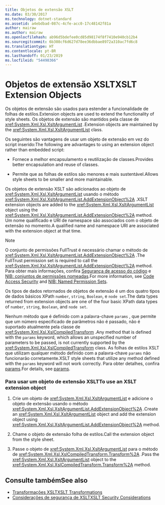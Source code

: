 ```yaml
---
title: Objetos de extensão XSLT
ms.date: 03/30/2017
ms.technology: dotnet-standard
ms.assetid: a4ebdbad-087c-4cfe-acc0-17c48142f81a
author: mairaw
ms.author: mairaw
ms.openlocfilehash: ab96d5bdefee0cd85d98174f8f7410e940cb12b4
ms.sourcegitcommit: 6b308cf6d627d78ee36dbbae8972a310ac7fd6c8
ms.translationtype: HT
ms.contentlocale: pt-BR
ms.lasthandoff: 01/23/2019
ms.locfileid: "54498366"
---
```

# <a name="xslt-extension-objects"></a><span data-ttu-id="cba6f-102">Objetos de extensão XSLT</span><span class="sxs-lookup"><span data-stu-id="cba6f-102">XSLT Extension Objects</span></span>
<span data-ttu-id="cba6f-103">Os objetos de extensão são usados para estender a funcionalidade de folhas de estilos.</span><span class="sxs-lookup"><span data-stu-id="cba6f-103">Extension objects are used to extend the functionality of style sheets.</span></span> <span data-ttu-id="cba6f-104">Os objetos de extensão são mantidos pela classe de <xref:System.Xml.Xsl.XsltArgumentList> .</span><span class="sxs-lookup"><span data-stu-id="cba6f-104">Extension objects are maintained by the <xref:System.Xml.Xsl.XsltArgumentList> class.</span></span>  
  
 <span data-ttu-id="cba6f-105">Os seguintes são vantagens de usar um objeto de extensão em vez do script inserido:</span><span class="sxs-lookup"><span data-stu-id="cba6f-105">The following are advantages to using an extension object rather than embedded script:</span></span>  
  
-   <span data-ttu-id="cba6f-106">Fornece a melhor encapsulamento e reutilização de classes.</span><span class="sxs-lookup"><span data-stu-id="cba6f-106">Provides better encapsulation and reuse of classes.</span></span>  
  
-   <span data-ttu-id="cba6f-107">Permite que as folhas de estilos são menores e mais sustentável.</span><span class="sxs-lookup"><span data-stu-id="cba6f-107">Allows style sheets to be smaller and more maintainable.</span></span>  
  
 <span data-ttu-id="cba6f-108">Os objetos de extensão XSLT são adicionados ao objeto de <xref:System.Xml.Xsl.XsltArgumentList> usando o método <xref:System.Xml.Xsl.XsltArgumentList.AddExtensionObject%2A> .</span><span class="sxs-lookup"><span data-stu-id="cba6f-108">XSLT extension objects are added to the <xref:System.Xml.Xsl.XsltArgumentList> object using the <xref:System.Xml.Xsl.XsltArgumentList.AddExtensionObject%2A> method.</span></span> <span data-ttu-id="cba6f-109">Um nome qualificado e URI de namespace são associados com o objeto de extensão no momento.</span><span class="sxs-lookup"><span data-stu-id="cba6f-109">A qualified name and namespace URI are associated with the extension object at that time.</span></span>  
  
> [!NOTE]
>  <span data-ttu-id="cba6f-110">O conjunto de permissões FullTrust é necessário chamar o método de <xref:System.Xml.Xsl.XsltArgumentList.AddExtensionObject%2A> .</span><span class="sxs-lookup"><span data-stu-id="cba6f-110">The FullTrust permission set is required to call the <xref:System.Xml.Xsl.XsltArgumentList.AddExtensionObject%2A> method.</span></span> <span data-ttu-id="cba6f-111">Para obter mais informações, confira [Segurança de acesso do código](../../../../docs/framework/misc/code-access-security.md) e [NIB: conjuntos de permissões nomeadas](https://msdn.microsoft.com/library/08250d67-c99d-4ab0-8d2b-b0e12019f6e3).</span><span class="sxs-lookup"><span data-stu-id="cba6f-111">For more information, see [Code Access Security](../../../../docs/framework/misc/code-access-security.md) and [NIB: Named Permission Sets](https://msdn.microsoft.com/library/08250d67-c99d-4ab0-8d2b-b0e12019f6e3).</span></span>  
  
 <span data-ttu-id="cba6f-112">Os tipos de dados retornados de objetos de extensão é um dos quatro tipos de dados básicos XPath `number`, `string`, `Boolean`, e `node set`.</span><span class="sxs-lookup"><span data-stu-id="cba6f-112">The data types returned from extension objects are one of the four basic XPath data types of `number`, `string`, `Boolean`, and `node set`.</span></span>  
  
 <span data-ttu-id="cba6f-113">Nenhum método que é definido com a palavra-chave `params` , que permite que um número especificado de parâmetros não é passado, não é suportado atualmente pela classe de <xref:System.Xml.Xsl.XslCompiledTransform> .</span><span class="sxs-lookup"><span data-stu-id="cba6f-113">Any method that is defined with the `params` keyword, which allows an unspecified number of parameters to be passed, is not currently supported by the <xref:System.Xml.Xsl.XslCompiledTransform> class.</span></span> <span data-ttu-id="cba6f-114">As folhas de estilos XSLT que utilizam qualquer método definido com a palavra-chave `params` não funcionarão corretamente.</span><span class="sxs-lookup"><span data-stu-id="cba6f-114">XSLT style sheets that utilize any method defined with the `params` keyword will not work correctly.</span></span> <span data-ttu-id="cba6f-115">Para obter detalhes, confira [params](~/docs/csharp/language-reference/keywords/params.md).</span><span class="sxs-lookup"><span data-stu-id="cba6f-115">For details, see [params](~/docs/csharp/language-reference/keywords/params.md).</span></span>  
  
### <a name="to-use-an-xslt-extension-object"></a><span data-ttu-id="cba6f-116">Para usar um objeto de extensão XSLT</span><span class="sxs-lookup"><span data-stu-id="cba6f-116">To use an XSLT extension object</span></span>  
  
1.  <span data-ttu-id="cba6f-117">Crie um objeto de <xref:System.Xml.Xsl.XsltArgumentList> e adicione o objeto de extensão usando o método <xref:System.Xml.Xsl.XsltArgumentList.AddExtensionObject%2A> .</span><span class="sxs-lookup"><span data-stu-id="cba6f-117">Create an <xref:System.Xml.Xsl.XsltArgumentList> object and add the extension object using <xref:System.Xml.Xsl.XsltArgumentList.AddExtensionObject%2A> method.</span></span>  
  
2.  <span data-ttu-id="cba6f-118">Chame o objeto de extensão folha de estilos.</span><span class="sxs-lookup"><span data-stu-id="cba6f-118">Call the extension object from the style sheet.</span></span>  
  
3.  <span data-ttu-id="cba6f-119">Passe o objeto de <xref:System.Xml.Xsl.XsltArgumentList> para o método de <xref:System.Xml.Xsl.XslCompiledTransform.Transform%2A> .</span><span class="sxs-lookup"><span data-stu-id="cba6f-119">Pass the <xref:System.Xml.Xsl.XsltArgumentList> object to the <xref:System.Xml.Xsl.XslCompiledTransform.Transform%2A> method.</span></span>  
  
## <a name="see-also"></a><span data-ttu-id="cba6f-120">Consulte também</span><span class="sxs-lookup"><span data-stu-id="cba6f-120">See also</span></span>

- [<span data-ttu-id="cba6f-121">Transformações XSLT</span><span class="sxs-lookup"><span data-stu-id="cba6f-121">XSLT Transformations</span></span>](../../../../docs/standard/data/xml/xslt-transformations.md)
- [<span data-ttu-id="cba6f-122">Considerações de segurança de XSLT</span><span class="sxs-lookup"><span data-stu-id="cba6f-122">XSLT Security Considerations</span></span>](../../../../docs/standard/data/xml/xslt-security-considerations.md)

